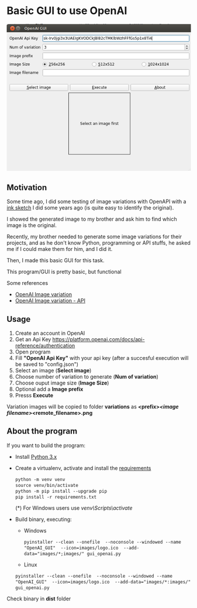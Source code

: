 # Basic GUI to use OpenAI 

![](images/gui.png)

## Motivation

Some time ago, I did some testing of image variations with OpenAPI with a [ink sketch](images/sketch.png) I did some years ago (is quite easy to identify the original). 

I showed the generated image to my brother and ask him to find which image is the original.

Recently, my brother needed to generate some image variations for their projects, and as he don't know Python, programming or API stuffs, 
he asked me if I could make them for him, and I did it.

Then, I made this basic GUI for this task.

This program/GUI is pretty basic, but functional 


Some references 
- [OpenAI Image variation](https://platform.openai.com/docs/guides/images/variations)
- [OpenAI Image variation - API](https://platform.openai.com/docs/api-reference/images/create-variation)


## Usage

1. Create an account in OpenAI
2. Get an Api Key https://platform.openai.com/docs/api-reference/authentication
2. Open program 
3. Fill **"OpenAI Api Key"** with your api key (after a succesful execution will be saved to "config.json")
4. Select an image (**Select image**)
5. Choose number of variation to generate (**Num of variation**)
6. Choose ouput image size (**Image Size**)
7. Optional add a **Image prefix** 
5. Presss **Execute**

Variation images will be copied to folder **variations** as **\<prefix\>_\<image filename\>_\<remote_filename\>.png**



## About the program

If you want to build the program: 

- Install [Python 3.x](https://www.python.org/downloads/)
- Create a virtualenv, activate and install the [requirements](requirements.txt)
  ```
  python -m venv venv
  source venv/bin/activate
  python -m pip install --upgrade pip
  pip install -r requirements.txt
  ```
  (*) For Windows users use *venv\Scripts\activate* 

- Build binary, executing:
  - Windows
    ```
    pyinstaller --clean --onefile  --noconsole --windowed --name "OpenAI_GUI"  --icon=images/logo.ico  --add-data="images/*;images/" gui_openai.py
    ```
  - Linux
  ```
  pyinstaller --clean --onefile  --noconsole --windowed --name "OpenAI_GUI"  --icon=images/logo.ico  --add-data="images/*:images/" gui_openai.py
  ```
  
Check binary in **dist** folder

